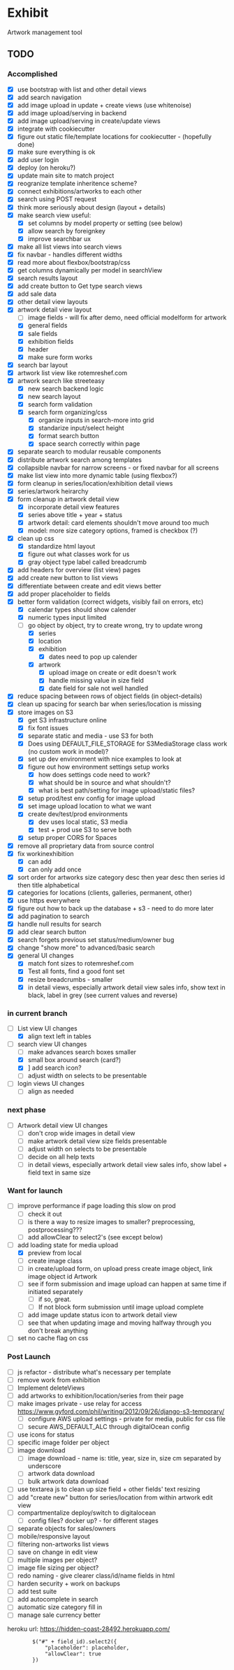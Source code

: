 # Exhibit

Artwork management tool

## TODO

### Accomplished

- [X] use bootstrap with list and other detail views
- [X] add search navigation
- [X] add image upload in update + create views (use whitenoise)
- [X] add image upload/serving in backend
- [X] add image upload/serving in create/update views
- [X] integrate with cookiecutter
- [X] figure out static file/template locations for cookiecutter - (hopefully done)
- [X] make sure everything is ok
- [X] add user login
- [X] deploy (on heroku?)
- [X] update main site to match project
- [X] reogranize template inheritence scheme?
- [X] connect exhibitions/artworks to each other
- [X] search using POST request
- [X] think more seriously about design (layout + details)
- [X] make search view useful:
  - [X] set columns by model property or setting (see below)
  - [X] allow search by foreignkey
  - [X] improve searchbar ux
- [X] make all list views into search views
- [X] fix navbar - handles different widths
- [X] read more about flexbox/bootstrap/css
- [X] get columns dynamically per model in searchView
- [X] search results layout
- [X] add create button to Get type search views
- [X] add sale data
- [X] other detail view layouts
- [X] artwork detail view layout
  - [ ] image fields - will fix after demo, need official modelform for artwork
  - [X] general fields
  - [X] sale fields
  - [X] exhibition fields
  - [X] header
  - [X] make sure form works
- [X] search bar layout
- [X] artwork list view like rotemreshef.com
- [X] artwork search like streeteasy
  - [X] new search backend logic
  - [X] new search layout
  - [X] search form validation
  - [X] search form organizing/css
    - [X] organize inputs in search-more into grid
    - [X] standarize input/select height
    - [X] format search button
    - [X] space search correctly within page
- [X] separate search to modular reusable components
- [X] distribute artwork search among templates
- [X] collapsible navbar for narrow screens - or fixed navbar for all screens
- [X] make list view into more dynamic table (using flexbox?)
- [X] form cleanup in series/location/exhibition detail views
- [X] series/artwork heirarchy
- [X] form cleanup in artwork detail view
  - [X] incorporate detail view features
  - [X] series above title + year + status
  - [X] artwork detail: card elements shouldn't move around too much
  - [X] model: more size category options, framed is checkbox (?)
- [X] clean up css
  - [X] standardize html layout
  - [X] figure out what classes work for us
  - [X] gray object type label called breadcrumb
- [X] add headers for overview (list view) pages
- [X] add create new button to list views
- [X] differentiate between create and edit views better
- [X] add proper placeholder to fields
- [X] better form validation (correct widgets, visibly fail on errors, etc)
  - [X] calendar types should show calender
  - [X] numeric types input limited
  - [ ] go object by object, try to create wrong, try to update wrong
    - [X] series
    - [X] location
    - [X] exhibition
      - [X] dates need to pop up calender
    - [X] artwork
      - [X] upload image on create or edit doesn't work
      - [X] handle missing value in size field
      - [X] date field for sale not well handled
- [X] reduce spacing between rows of object fields (in object-details)
- [X] clean up spacing for search bar when series/location is missing
- [X] store images on S3
  - [X] get S3 infrastructure online
  - [X] fix font issues
  - [X] separate static and media - use S3 for both
  - [X] Does using DEFAULT_FILE_STORAGE for S3MediaStorage class work (no custom work in model)?
  - [X] set up dev environment with nice examples to look at
  - [X] figure out how environment settings setup works
    - [X] how does settings code need to work?
    - [X] what should be in source and what shouldn't?
    - [X] what is best path/setting for image upload/static files?
  - [X] setup prod/test env config for image upload
  - [X] set image upload location to what we want
  - [X] create dev/test/prod environments
    - [X] dev uses local static, S3 media
    - [X] test + prod use S3 to serve both
  - [X] setup proper CORS for Spaces
- [X] remove all proprietary data from source control
- [X] fix workinexhibition
  - [X] can add
  - [X] can only add once
- [X] sort order for artworks size category desc then year desc then series id then title alphabetical
- [X] categories for locations (clients, galleries, permanent, other)
- [X] use https everywhere
- [X] figure out how to back up the database + s3 - need to do more later
- [X] add pagination to search
- [X] handle null results for search
- [X] add clear search button
- [X] search forgets previous set status/medium/owner bug
- [X] change "show more" to advanced/basic search
- [X] general UI changes
  - [X] match font sizes to rotemreshef.com
  - [X] Test all fonts, find a good font set
  - [X] resize breadcrumbs - smaller
  - [X] in detail views, especially artwork detail view sales info, show text in black, label in grey (see current values and reverse)

### in current branch

- [ ] List view UI changes
  - [X] align text left in tables
- [ ] search view UI changes
  - [ ] make advances search boxes smaller
  - [X] small box around search (card?)
  - [X] ] add search icon?
  - [ ] adjust width on selects to be presentable
- [ ] login views UI changes
  - [ ] align as needed

### next phase

- [ ] Artwork detail view UI changes
  - [ ] don't crop wide images in detail view
  - [ ] make artwork detail view size fields presentable
  - [ ] adjust width on selects to be presentable
  - [ ] decide on all help texts
  - [ ] in detail views, especially artwork detail view sales info, show label + field text in same size

### Want for launch

- [ ] improve performance if page loading this slow on prod
  - [ ] check it out
  - [ ] is there a way to resize images to smaller? preprocessing, postprocessing???
  - [ ] add allowClear to select2's (see except below)
- [ ] add loading state for media upload
  - [X] preview from local
  - [ ] create image class
  - [ ] in create/upload form, on upload press create image object, link image object id Artwork
  - [ ] see if form submission and image upload can happen at same time if initiated separately
    - [ ] if so, great.
    - [ ] If not block form submission until image upload complete
  - [ ] add image update status icon to artwork detail view
  - [ ] see that when updating image and moving halfway through you don't break anything
- [ ] set no cache flag on css

### Post Launch

- [ ] js refactor - distribute what's necessary per template
- [ ] remove work from exhibition
- [ ] Implement deleteViews
- [ ] add artworks to exhibition/location/series from their page
- [ ] make images private - use relay for access <https://www.gyford.com/phil/writing/2012/09/26/django-s3-temporary/>
  - [ ] configure AWS upload settings - private for media, public for css file
  - [ ] secure AWS_DEFAULT_ALC through digitalOcean config
- [ ] use icons for status
- [ ] specific image folder per object
- [ ] image download
  - [ ] image download - name is: title, year, size in, size cm separated by underscore
  - [ ] artwork data download
  - [ ] bulk artwork data download
- [ ] use textarea js to clean up size field + other fields' text resizing
- [ ] add "create new" button for series/location from within artwork edit view
- [ ] compartmentalize deploy/switch to digitalocean
  - [ ] config files? docker up? - for different stages
- [ ] separate objects for sales/owners
- [ ] mobile/responsive layout
- [ ] filtering non-artworks list views
- [ ] save on change in edit view
- [ ] multiple images per object?
- [ ] image file sizing per object?
- [ ] redo naming - give clearer class/id/name fields in html
- [ ] harden security + work on backups
- [ ] add test suite
- [ ] add autocomplete in search
- [ ] automatic size category fill in
- [ ] manage sale currency better

heroku url: <https://hidden-coast-28492.herokuapp.com/>

```
        $("#" + field_id).select2({
            "placeholder": placeholder,
            "allowClear": true
        })
```
